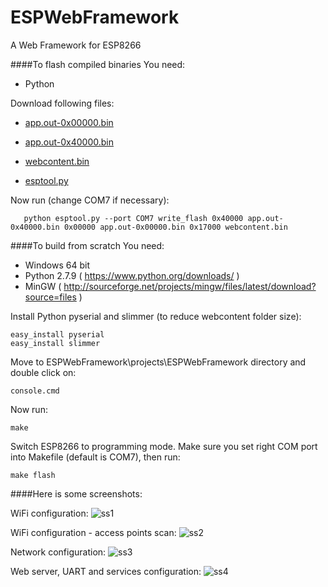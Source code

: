 # ESPWebFramework
A Web Framework for ESP8266

####To flash compiled binaries
You need:
- Python

Download following files:

- [app.out-0x00000.bin](https://github.com/fdivitto/ESPWebFramework/raw/master/projects/ESPWebFramework/app.out-0x00000.bin)

- [app.out-0x40000.bin](https://github.com/fdivitto/ESPWebFramework/raw/master/projects/ESPWebFramework/app.out-0x40000.bin)

- [webcontent.bin](https://github.com/fdivitto/ESPWebFramework/raw/master/projects/ESPWebFramework/webcontent.bin)

- [esptool.py](https://github.com/fdivitto/ESPWebFramework/raw/master/SDK/esptool.py)

Now run (change COM7 if necessary):
```
   python esptool.py --port COM7 write_flash 0x40000 app.out-0x40000.bin 0x00000 app.out-0x00000.bin 0x17000 webcontent.bin
```



####To build from scratch
You need:
- Windows 64 bit
- Python 2.7.9 ( https://www.python.org/downloads/ )
- MinGW ( http://sourceforge.net/projects/mingw/files/latest/download?source=files )

Install Python pyserial and slimmer (to reduce webcontent folder size):
```
easy_install pyserial
easy_install slimmer
```

Move to ESPWebFramework\projects\ESPWebFramework directory and double click on:
```
console.cmd
```

Now run:
```
make
```  
  
Switch ESP8266 to programming mode. Make sure you set right COM port into Makefile (default is COM7), then run:
```
make flash
```

####Here is some screenshots:

WiFi configuration:
![ss1](https://github.com/fdivitto/ESPWebFramework/raw/master/projects/ESPWebFramework/docs/images/ss1.jpg)

WiFi configuration - access points scan:
![ss2](https://github.com/fdivitto/ESPWebFramework/raw/master/projects/ESPWebFramework/docs/images/ss2.jpg)

Network configuration:
![ss3](https://github.com/fdivitto/ESPWebFramework/raw/master/projects/ESPWebFramework/docs/images/ss3.jpg)

Web server, UART and services configuration:
![ss4](https://github.com/fdivitto/ESPWebFramework/raw/master/projects/ESPWebFramework/docs/images/ss4.jpg)
